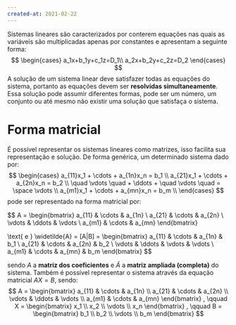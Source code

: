 ```yaml
---
created-at: 2021-02-22
---
```

Sistemas lineares são caracterizados por conterem equações nas quais as variáveis são multiplicadas apenas por constantes e apresentam a seguinte forma:
$$
\begin{cases}
  a_1x+b_1y+c_1z=D_1\\
  a_2x+b_2y+c_2z=D_2
\end{cases}
$$
A solução de um sistema linear deve satisfazer todas as equações do sistema, portanto as equações devem ser **resolvidas simultaneamente**. Essa solução pode assumir diferentes formas, pode ser um número, um conjunto ou até mesmo não existir uma solução que satisfaça o sistema.

# Forma matricial
É possível representar os sistemas lineares como matrizes, isso facilita sua representação e solução. De forma genérica, um determinado sistema dado por:
$$
\begin{cases}
    a_{11}x_1 + \cdots + a_{1n}x_n = b_1 \\
    a_{21}x_1 + \cdots + a_{2n}x_n = b_2 \\
    \quad \vdots \quad + \ddots + \quad \vdots \quad = \space \vdots \\
    a_{m1}x_1 + \cdots + a_{mn}x_n = b_m \\
\end{cases}
$$
pode ser representado na forma matricial por:

$$
A =
\begin{bmatrix}
a_{11} & \cdots & a_{1n} \\
a_{21} & \cdots & a_{2n} \\
\vdots & \ddots & \vdots \\
a_{m1} & \cdots & a_{mn}
\end{bmatrix}

\text{ e }
\widetilde{A} = [A|B] =
\begin{bmatrix}
a_{11} & \cdots & a_{1n} & b_1 \\
a_{21} & \cdots & a_{2n} & b_2 \\
\vdots & \ddots & \vdots & \vdots \\
a_{m1} & \cdots & a_{mn} & b_m
\end{bmatrix}
$$

sendo $A$ a **matriz dos coeficientes** e $\widetilde{A}$ a **matriz ampliada (completa)** do sistema.
Também é possível representar o sistema através da equação matricial $AX=B$, sendo:
$$
A =
\begin{bmatrix}
a_{11} & \cdots & a_{1n} \\
a_{21} & \cdots & a_{2n} \\
\vdots & \ddots & \vdots \\
a_{m1} & \cdots & a_{mn}
\end{bmatrix}
, \qquad
X =
\begin{bmatrix}
x_1 \\
x_2 \\
\vdots \\
x_n
\end{bmatrix}
, \qquad
B =
\begin{bmatrix}
b_1 \\
b_2 \\
\vdots \\
b_m
\end{bmatrix}
$$